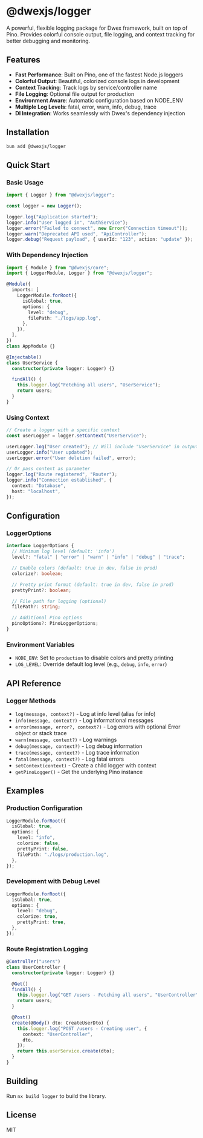# @dwexjs/logger

A powerful, flexible logging package for Dwex framework, built on top of Pino. Provides colorful console output, file logging, and context tracking for better debugging and monitoring.

## Features

- **Fast Performance**: Built on Pino, one of the fastest Node.js loggers
- **Colorful Output**: Beautiful, colorized console logs in development
- **Context Tracking**: Track logs by service/controller name
- **File Logging**: Optional file output for production
- **Environment Aware**: Automatic configuration based on NODE_ENV
- **Multiple Log Levels**: fatal, error, warn, info, debug, trace
- **DI Integration**: Works seamlessly with Dwex's dependency injection

## Installation

```bash
bun add @dwexjs/logger
```

## Quick Start

### Basic Usage

```typescript
import { Logger } from "@dwexjs/logger";

const logger = new Logger();

logger.log("Application started");
logger.info("User logged in", "AuthService");
logger.error("Failed to connect", new Error("Connection timeout"));
logger.warn("Deprecated API used", "ApiController");
logger.debug("Request payload", { userId: "123", action: "update" });
```

### With Dependency Injection

```typescript
import { Module } from "@dwexjs/core";
import { LoggerModule, Logger } from "@dwexjs/logger";

@Module({
  imports: [
    LoggerModule.forRoot({
      isGlobal: true,
      options: {
        level: "debug",
        filePath: "./logs/app.log",
      },
    }),
  ],
})
class AppModule {}

@Injectable()
class UserService {
  constructor(private logger: Logger) {}

  findAll() {
    this.logger.log("Fetching all users", "UserService");
    return users;
  }
}
```

### Using Context

```typescript
// Create a logger with a specific context
const userLogger = logger.setContext("UserService");

userLogger.log("User created"); // Will include "UserService" in output
userLogger.info("User updated");
userLogger.error("User deletion failed", error);

// Or pass context as parameter
logger.log("Route registered", "Router");
logger.info("Connection established", {
  context: "Database",
  host: "localhost",
});
```

## Configuration

### LoggerOptions

```typescript
interface LoggerOptions {
  // Minimum log level (default: 'info')
  level?: "fatal" | "error" | "warn" | "info" | "debug" | "trace";

  // Enable colors (default: true in dev, false in prod)
  colorize?: boolean;

  // Pretty print format (default: true in dev, false in prod)
  prettyPrint?: boolean;

  // File path for logging (optional)
  filePath?: string;

  // Additional Pino options
  pinoOptions?: PinoLoggerOptions;
}
```

### Environment Variables

- `NODE_ENV`: Set to `production` to disable colors and pretty printing
- `LOG_LEVEL`: Override default log level (e.g., `debug`, `info`, `error`)

## API Reference

### Logger Methods

- `log(message, context?)` - Log at info level (alias for info)
- `info(message, context?)` - Log informational messages
- `error(message, error?, context?)` - Log errors with optional Error object or stack trace
- `warn(message, context?)` - Log warnings
- `debug(message, context?)` - Log debug information
- `trace(message, context?)` - Log trace information
- `fatal(message, context?)` - Log fatal errors
- `setContext(context)` - Create a child logger with context
- `getPinoLogger()` - Get the underlying Pino instance

## Examples

### Production Configuration

```typescript
LoggerModule.forRoot({
  isGlobal: true,
  options: {
    level: "info",
    colorize: false,
    prettyPrint: false,
    filePath: "./logs/production.log",
  },
});
```

### Development with Debug Level

```typescript
LoggerModule.forRoot({
  isGlobal: true,
  options: {
    level: "debug",
    colorize: true,
    prettyPrint: true,
  },
});
```

### Route Registration Logging

```typescript
@Controller("users")
class UserController {
  constructor(private logger: Logger) {}

  @Get()
  findAll() {
    this.logger.log("GET /users - Fetching all users", "UserController");
    return users;
  }

  @Post()
  create(@Body() dto: CreateUserDto) {
    this.logger.log("POST /users - Creating user", {
      context: "UserController",
      dto,
    });
    return this.userService.create(dto);
  }
}
```

## Building

Run `nx build logger` to build the library.

## License

MIT
